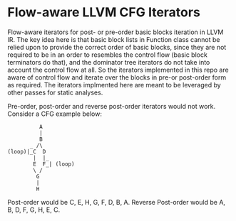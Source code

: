 # Flow-aware LLVM CFG Iterators
Flow-aware iterators for post- or pre-order basic blocks iteration in LLVM IR. The key idea here is that basic block lists in Function class cannot be relied upon to provide the correct order of basic blocks, since they are not required to be in an order to resembles the control flow (basic block terminators do that), and the dominator tree iterators do not take into account the control flow at all. So the iterators implemented in this repo are aware of control flow and iterate over the blocks in pre-or post-order form as required. The iterators implmented here are meant to be leveraged by other passes for static analyses.

Pre-order, post-order and reverse post-order iterators would not work. Consider a CFG example below:
```mermaid
          A
          |
          B
       _ /\
(loop)|_C  D
        |  |_
        E  F_| (loop)
        \ /
         G
         |
         H
```
Post-order would be C, E, H, G, F, D, B, A.
Reverse Post-order would be A, B, D, F, G, H, E, C.
